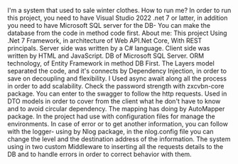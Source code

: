 I'm a system that used to sale winter clothes.
How to run me? In order to run this project, you need to have Visual Studio 2022 .net 7 or latter, in addition you need to have Microsoft SQL server for the DB- You can make the database from the code in method code first.
About me: 
This project Using .Net 7 Framework, in architecture of Web API.Net Core, With REST principals.
Server side was written by a C# language. Client side was written by HTML and JavaScript. DB of Microsoft SQL Server. ORM technology, of Entity Framework in method DB First.
The Layers model separated the code, and it's connects by Dependency Injection, in order to save on decoupling and flexibility.
I Used async await along all the process in order to add scalability.
Check the password strength with zxcvbn-core package.
You can enter to the swagger to follow the http requests.
Used in DTO models in order to cover from the client what he don't have to know and to avoid circular dependency. The mapping has doing by AutoMapper package.
In the project had use with configuration files for manage the environments.
In case of error or to get another information, you can follow with the logger- using by Nlog package, in the nlog.config file you can change the level and the destination address of the information.
The system using in two custom Middleware to inserting all the requests details to the DB and to handle errors in order to correct behavior with them.

